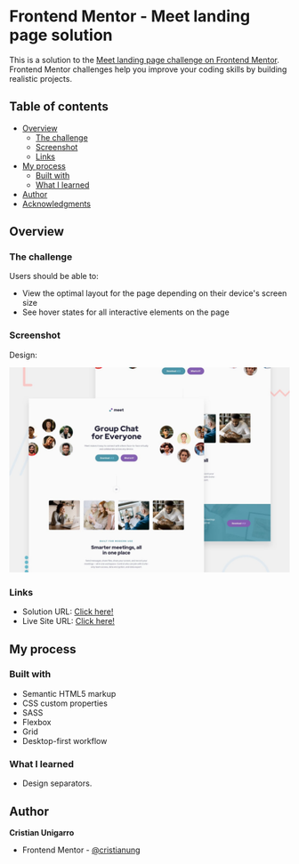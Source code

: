 # Frontend Mentor - Meet landing page solution

This is a solution to the [Meet landing page challenge on Frontend Mentor](https://www.frontendmentor.io/challenges/meet-landing-page-rbTDS6OUR). Frontend Mentor challenges help you improve your coding skills by building realistic projects.  

## Table of contents

- [Overview](#overview)
  - [The challenge](#the-challenge)
  - [Screenshot](#screenshot)
  - [Links](#links)
- [My process](#my-process)
  - [Built with](#built-with)
  - [What I learned](#what-i-learned)
- [Author](#author)
- [Acknowledgments](#acknowledgments)

## Overview

### The challenge

Users should be able to:

- View the optimal layout for the page depending on their device's screen size
- See hover states for all interactive elements on the page

### Screenshot

Design:

![](/assets/preview.jpg)

### Links

- Solution URL: [Click here!](https://www.frontendmentor.io/solutions/meet-landing-page-flexbox-some-grid-ryCWKbRQQ)
- Live Site URL: [Click here!](https://stoic-thompson-2a8bf5.netlify.app/)

## My process

### Built with

- Semantic HTML5 markup
- CSS custom properties
- SASS
- Flexbox
- Grid
- Desktop-first workflow

### What I learned

- Design separators.

## Author

  **Cristian Unigarro**
- Frontend Mentor - [@cristianung](https://www.frontendmentor.io/profile/cristianung)
